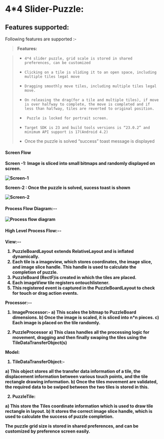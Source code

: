 <b> 4*4 Slider-Puzzle: </b>
===================



Features supported:
-------------

Following features are supported :-
> **Features:**

> - 	4*4 slider puzzle, grid scale is stored in shared preferences, can be customized
> - 	Clicking on a tile is sliding it to an open space, including multiple tiles legal move
> - 	Dragging smoothly move tiles, including multiple tiles legal move.
> - 	On releasing the drag(for a tile and multiple tiles), if move is over halfway to complete, the move is completed and if less than halfway, tiles are reverted to original position.
> - 	 Puzzle is locked for portrait screen. 
> - 	Target SDK is 23 and build tools versions is “23.0.2” and minimum API support is 17(Android 4.2)
> - Once the puzzle is solved “success” toast message is displayed

#### <b class="icon-file"></i> Screen Flow

Screen -1: Image is sliced into small bitmaps and randomly displayed on screen.


![Screen-1](https://cloud.githubusercontent.com/assets/5301598/19755599/c545fbb2-9c62-11e6-9eba-4745ef41ef19.png)

Screen-2 : Once the puzzle is solved, sucess toast is shown

![Screen-2](https://cloud.githubusercontent.com/assets/5301598/19755592/bc172db8-9c62-11e6-8c65-017c3935dbac.png)
#### <b class="icon-folder-open"> Process Flow Diagram:--</b>


![Process flow diagram](https://cloud.githubusercontent.com/assets/5301598/19755761/a3890568-9c63-11e6-89a4-8895ce53afd7.png)




#### <b class="icon-pencil"></i> High Level Process Flow:--

<b>View:--

1.	PuzzleBoardLayout extends RelativeLayout and is inflated dynamically.
2.	Each tile is a imageview, which stores coordinates, the image slice, and image slice handle. This handle is used to calculate the completion of puzzle.
3.	PuzzleBoard (RectF)is created in which the tiles are placed.
4.	Each imageView tile registers ontouchlistener.
5.	This registered event is captured in the PuzzleBoardLayout to check for touch or drag action events.

<b>Processor:--

1.	ImageProcessor:- 
a)	This scales the bitmap to PuzzleBoard dimensions.
b)	Once the image is scaled, it is sliced into n*n pieces.
c)	Each image is placed on the tile randomly.

2.	PuzzleProcessor
a)	This class handles all the processing logic for movement, dragging and then finally swaping the tiles using the TileDataTransferObject(s)

<b>Model:

1.	TileDataTransferObject:-

a)	This object stores all the transfer data information of a tile, the displacement information between various touch points, and the tile rectangle drawing information.
b)	 Once the tiles movement are validated, the required data to be swiped between the two tiles is stored in this.

2.	PuzzleTile:

a)	This store the Tiles coordinate information which is used to draw tile rectangle in layout.
b)	It stores the correct image slice handle, which is used to calculate the success of puzzle completion.

The puzzle grid size is stored in shared preferences, and can be customized by preference screen easily.



